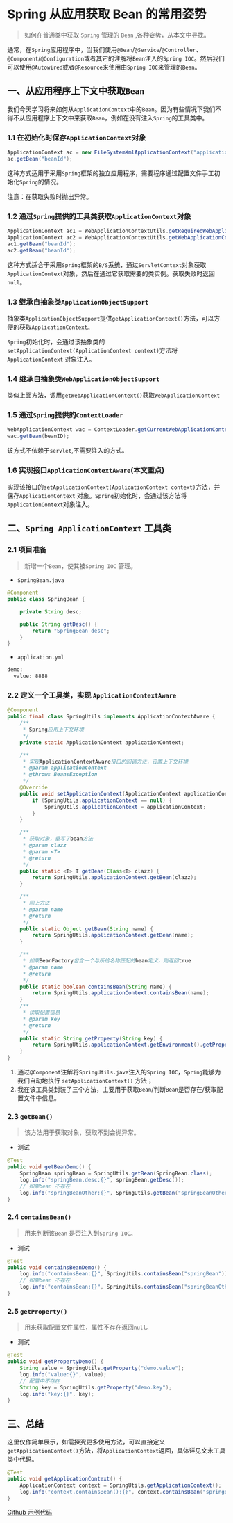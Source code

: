 # Spring 从应用获取 Bean 的常用姿势

> 如何在普通类中获取 `Spring` 管理的 `Bean` ,各种姿势，从本文中寻找。

通常，在`Spring`应用程序中，当我们使用`@Bean`/`@Service`/`@Controller`、`@Component`/`@Configuration`或者其它的注解将`Bean`注入的`Spring IOC`。然后我们可以使用`@Autowired`或者`@Resource`来使用由`Spring IOC`来管理的`Bean`。

## 一、从应用程序上下文中获取`Bean`

我们今天学习将来如何从`ApplicationContext`中的`Bean`。因为有些情况下我们不得不从应用程序上下文中来获取`Bean`，例如在没有注入`Spring`的工具类中。

### 1.1  在初始化时保存`ApplicationContext`对象

```java
ApplicationContext ac = new FileSystemXmlApplicationContext("applicationContext.xml"); 
ac.getBean("beanId");
```

这种方式适用于采用`Spring`框架的独立应用程序，需要程序通过配置文件手工初始化`Spring`的情况。

注意：在获取失败时抛出异常。

### 1.2 通过`Spring`提供的工具类获取`ApplicationContext`对象

```java
ApplicationContext ac1 = WebApplicationContextUtils.getRequiredWebApplicationContext(ServletContext sc); 
ApplicationContext ac2 = WebApplicationContextUtils.getWebApplicationContext(ServletContext sc); 
ac1.getBean("beanId"); 
ac2.getBean("beanId");
```

这种方式适合于采用`Spring`框架的`B/S`系统，通过`ServletContext`对象获取`ApplicationContext`对象，然后在通过它获取需要的类实例。获取失败时返回`null`。

### 1.3 继承自抽象类`ApplicationObjectSupport`

抽象类`ApplicationObjectSupport`提供`getApplicationContext()`方法，可以方便的获取`ApplicationContext`。

`Spring`初始化时，会通过该抽象类的`setApplicationContext(ApplicationContext context)`方法将`ApplicationContext` 对象注入。



### 1.4 继承自抽象类`WebApplicationObjectSupport`

类似上面方法，调用`getWebApplicationContext()`获取`WebApplicationContext`

### 1.5 通过`Spring`提供的`ContextLoader`


```java
WebApplicationContext wac = ContextLoader.getCurrentWebApplicationContext();
wac.getBean(beanID);
```

该方式不依赖于`servlet`,不需要注入的方式。


### 1.6 实现接口`ApplicationContextAware`(本文重点)

实现该接口的`setApplicationContext(ApplicationContext context)`方法，并保存`ApplicationContext` 对象。`Spring`初始化时，会通过该方法将`ApplicationContext`对象注入。


## 二、`Spring ApplicationContext` 工具类

### 2.1 项目准备

> 新增一个`Bean`，使其被`Spring IOC` 管理。 

- `SpringBean.java`

```java
@Component
public class SpringBean {

    private String desc;

    public String getDesc() {
        return "SpringBean desc";
    }
}
```

- `application.yml`

```xml
demo:
  value: 8888
```

### 2.2 定义一个工具类，实现 `ApplicationContextAware`

```java
@Component
public final class SpringUtils implements ApplicationContextAware {
    /**
     * Spring应用上下文环境
     */
    private static ApplicationContext applicationContext;

    /**
     * 实现ApplicationContextAware接口的回调方法，设置上下文环境
     * @param applicationContext
     * @throws BeansException
     */
    @Override
    public void setApplicationContext(ApplicationContext applicationContext) throws BeansException {
        if (SpringUtils.applicationContext == null) {
            SpringUtils.applicationContext = applicationContext;
        }
    }

    /**
     * 获取对象，重写了bean方法
     * @param clazz
     * @param <T>
     * @return
     */
    public static <T> T getBean(Class<T> clazz) {
        return SpringUtils.applicationContext.getBean(clazz);
    }

    /**
     * 同上方法
     * @param name
     * @return
     */
    public static Object getBean(String name) {
        return SpringUtils.applicationContext.getBean(name);
    }

    /**
     * 如果BeanFactory包含一个与所给名称匹配的bean定义，则返回true
     * @param name
     * @return
     */
    public static boolean containsBean(String name) {
        return SpringUtils.applicationContext.containsBean(name);
    }
    /**
     * 读取配置信息
     * @param key
     * @return
     */
    public static String getProperty(String key) {
        return SpringUtils.applicationContext.getEnvironment().getProperty(key);
    }
}
```

1. 通过`@Component`注解将`SpringUtils.java`注入的`Spring IOC`，`Spring`能够为我们自动地执行 `setApplicationContext()` 方法；
1. 我在该工具类封装了三个方法，主要用于获取`Bean`/判断`Bean`是否存在/获取配置文件中信息。

### 2.3 `getBean()`

> 该方法用于获取对象，获取不到会抛异常。

- 测试

```java
@Test
public void getBeanDemo() {
    SpringBean springBean = SpringUtils.getBean(SpringBean.class);
    log.info("springBean.desc:{}", springBean.getDesc());
    // 如果bean 不存在
    log.info("springBeanOther:{}", SpringUtils.getBean("springBeanOther"));
}
```

### 2.4 `containsBean()`

> 用来判断该`Bean` 是否注入到`Spring IOC`。

- 测试

```java
@Test
public void containsBeanDemo() {
    log.info("containsBean:{}", SpringUtils.containsBean("springBean"));
    // 如果bean 不存在
    log.info("containsBean:{}", SpringUtils.containsBean("springBeanOther"));
}
```

### 2.5 `getProperty()`

> 用来获取配置文件属性，属性不存在返回`null`。

- 测试

```java
@Test
public void getPropertyDemo() {
    String value = SpringUtils.getProperty("demo.value");
    log.info("value:{}", value);
    // 配置中不存在
    String key = SpringUtils.getProperty("demo.key");
    log.info("key:{}", key);
}
```

## 三、总结

这里仅作简单展示，如需探究更多使用方法，可以直接定义`getApplicationContext()`方法，将`ApplicationContext`返回，具体详见文末工具类中代码。

```java
@Test
public void getApplicationContext() {
    ApplicationContext context = SpringUtils.getApplicationContext();
    log.info("context.containsBean():{}", context.containsBean("springBean"));
}
```

[Github 示例代码](https://github.com/vanDusty/Spring-Home/tree/master/spring-case/spring-demo)